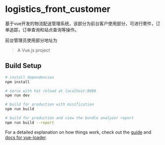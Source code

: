 # logistics_front_customer

基于vue开发的物流配送管理系统，该部分为前台客户使用部分，可进行寄件，订单追踪，订单查询和站点查询等操作。

前台管理员使用部分地址为


> A Vue.js project

## Build Setup

``` bash
# install dependencies
npm install

# serve with hot reload at localhost:8080
npm run dev

# build for production with minification
npm run build

# build for production and view the bundle analyzer report
npm run build --report
```

For a detailed explanation on how things work, check out the [guide](http://vuejs-templates.github.io/webpack/) and [docs for vue-loader](http://vuejs.github.io/vue-loader).
